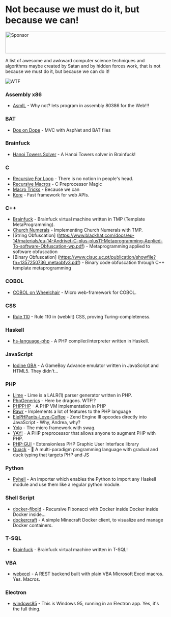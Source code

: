 # Not because we must do it, but because we can!

<a href="https://app.codesponsor.io/link/osmbVLutaA7HXKYJpSN5uQYQ/haskellcamargo/because-we-can" rel="nofollow"><img src="https://app.codesponsor.io/embed/osmbVLutaA7HXKYJpSN5uQYQ/haskellcamargo/because-we-can.svg" style="width: 888px; height: 68px;" alt="Sponsor" /></a>

A list of awesome and awkward computer science techniques and algorithms maybe created by Satan and by hidden forces
work, that is not because we must do it, but because we can do  it!

![WTF](https://camo.githubusercontent.com/aa631acd95c920ad20c1ab52bbbc82c8299b8dce/687474703a2f2f692e737461636b2e696d6775722e636f6d2f4a61724a302e6a7067)

### Assembly x86

- [AsmIL](http://www.viksoe.dk/code/asmil.htm) - Why not? lets program in assembly 80386 for the Web!!!

### BAT

- [Dos on Dope](https://github.com/secretGeek/dod) - MVC with AspNet and BAT files

### Brainfuck

- [Hanoi Towers Solver](http://esoteric.sange.fi/brainfuck/bf-source/prog/hanoi.bf) - A Hanoi Towers solver in Brainfuck!

### C

- [Recursive For Loop](http://cboard.cprogramming.com/c-programming/110403-generalized-recursive-loop.html) - There is no notion in people's head.
- [Recursive Macros](http://jhnet.co.uk/articles/cpp_magic) - C Preprocessor Magic
- [Macro Tricks](https://github.com/pfultz2/Cloak/wiki/C-Preprocessor-tricks,-tips,-and-idioms) - Because we can
- [Kore](https://kore.io/) - Fast framework for web APIs.

### C++

- [Brainfuck](https://github.com/knome/metabrainfuck/blob/master/bf.cpp) - Brainfuck virtual machine written in TMP (Template MetaProgramming).
- [Church Numerals](http://kukuruku.co/hub/cpp/interpreting-when-compiling-or-an-alternative-understanding-of-lambdas-in-c-11) - Implementing Church Numerals with TMP.
- [String Obfuscation] (https://www.blackhat.com/docs/eu-14/materials/eu-14-Andrivet-C-plus-plus11-Metaprogramming-Applied-To-software-Obfuscation-wp.pdf) - Metaprogramming applied to software obfuscation
- [Binary Obfuscation] (https://www.cisuc.uc.pt/publication/showfile?fn=1357250736_metaobfv3.pdf) - Binary code obfuscation through C++ template metaprogramming

### COBOL

- [COBOL on Wheelchair](https://github.com/azac/cobol-on-wheelchair) - Micro web-framework for COBOL.

### CSS

- [Rule 110](https://jsfiddle.net/Camilo/eQyBa/) - Rule 110 in (webkit) CSS, proving Turing-completeness.

### Haskell

- [hs-language-php](https://github.com/jhartikainen/hs-language-php) - A PHP compiler/interpreter written in Haskell.

### JavaScript

- [Iodine GBA](https://github.com/taisel/IodineGBA) - A GameBoy Advance emulator written in JavaScript and HTML5. They didn't...

### PHP

- [Lime](https://github.com/rvanvelzen/lime) - Lime is a LALR(1) parser generator written in PHP.
- [PhpGenerics](https://github.com/ircmaxell/PhpGenerics) - Here be dragons. WTF!?
- [PHPPHP](https://github.com/ircmaxell/PHPPHP) - A PHP VM implementation in PHP
- [Rawr](https://github.com/haskellcamargo/rawr) - Implements a lot of features to the PHP language
- [ElePHPants-Love-Coffee](https://github.com/TazeTSchnitzel/ElePHPants-Love-Coffee) - Zend Engine III opcodes directly into JavaScript - Why, Andrea, why?
- [Yolo](https://github.com/igorw/yolo) - The micro framework with swag.
- [YAY!](https://github.com/marcioAlmada/yay) - A PHP preprocessor that allows anyone to augment PHP with PHP.
- [PHP-GUI](https://github.com/gabrielrcouto/php-gui) - Extensionless PHP Graphic User Interface library
- [Quack](https://github.com/haskellcamargo/quack) - :baby_chick: A multi-paradigm programming language with gradual and duck typing that targets PHP and JS

### Python

- [Pyhell](https://github.com/dsvictor94/pyhell) - An importer which enables the Python to import any Haskell module and use them like a regular python module.

### Shell Script

- [docker-fiboid](https://github.com/dgageot/docker-fiboid) - Recursive Fibonacci with Docker inside Docker inside Docker inside...
- [dockercraft](https://github.com/docker/dockercraft) - A simple Minecraft Docker client, to visualize and manage Docker containers.

### T-SQL

- [Brainfuck](https://github.com/Coder-666/brainfuck) - Brainfuck virtual machine written in T-SQL!

### VBA
- [webxcel](https://github.com/michaelneu/webxcel) - A REST backend built with plain VBA Microsoft Excel macros. Yes. Macros.

### Electron
- [windows95](https://github.com/felixrieseberg/windows95) - This is Windows 95, running in an Electron app. Yes, it's the full thing.
